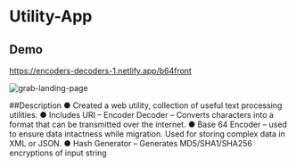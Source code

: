 # Utility-App
## Demo
https://encoders-decoders-1.netlify.app/b64front

![grab-landing-page](https://github.com/CallmeAkshit/Utility-App/blob/master/encDec.gif)

##Description
●	Created a web utility, collection of useful text processing utilities.
●	Includes URI – Encoder Decoder – Converts characters into a format that can be transmitted over the internet.
●	Base 64 Encoder – used to ensure data intactness while migration. Used for storing complex data in XML or JSON.
●	Hash Generator – Generates MD5/SHA1/SHA256 encryptions of input string

